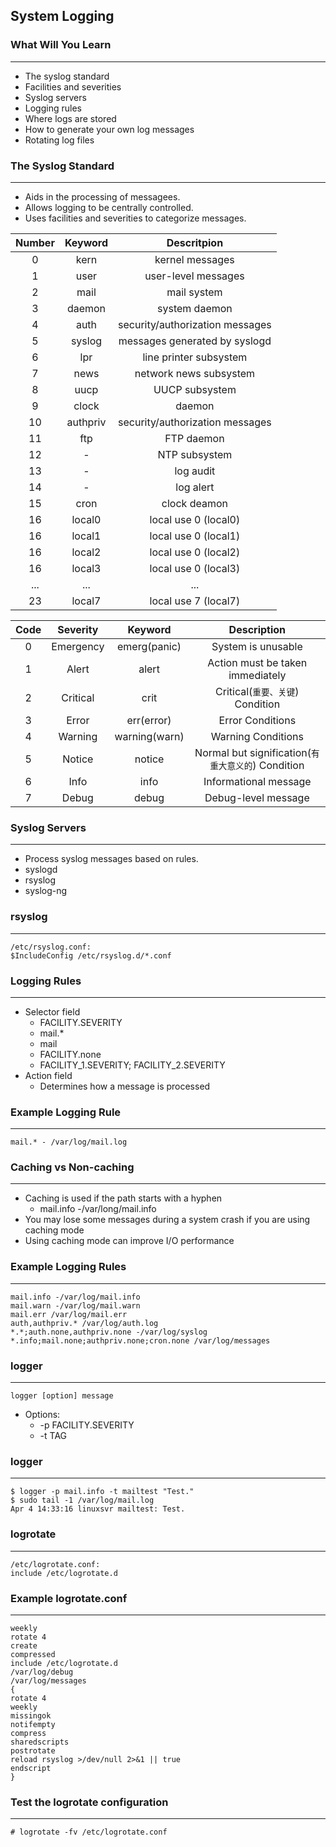 ## System Logging

### What Will You Learn

*****

* The syslog standard
* Facilities and severities
* Syslog servers
* Logging rules
* Where logs are stored
* How to generate your own log messages
* Rotating log files

### The Syslog Standard

*****

* Aids in the processing of messagees.
* Allows logging to be centrally controlled.
* Uses facilities and severities to categorize messages.

Number | Keyword | Descritpion
:--: | :--: | :--:
0 | kern | kernel messages
1 | user | user-level messages
2 | mail | mail system
3 | daemon | system daemon
4 | auth | security/authorization messages
5 | syslog | messages generated by syslogd
6 | lpr | line printer subsystem
7 | news | network news subsystem
8 | uucp | UUCP subsystem
9 | clock | daemon
10 | authpriv | security/authorization messages
11 | ftp | FTP daemon
12 | - | NTP subsystem
13 | - | log audit
14 | - | log alert
15 | cron | clock deamon
16 | local0 | local use 0 (local0)
16 | local1 | local use 0 (local1)
16 | local2 | local use 0 (local2)
16 | local3 | local use 0 (local3)
... | ... | ...
23 | local7 | local use 7 (local7)


Code | Severity | Keyword | Description
:--: | :--: | :--: | :--: 
0 | Emergency | emerg(panic) | System is unusable
1 | Alert | alert | Action must be taken immediately
2 | Critical | crit | Critical(`重要、关键`) Condition
3 | Error | err(error) | Error Conditions
4 | Warning | warning(warn) | Warning Conditions
5 | Notice | notice | Normal but signification(`有重大意义的`) Condition
6 | Info | info | Informational message
7 | Debug | debug | Debug-level message

### Syslog Servers

*****

* Process syslog messages based on rules.
* syslogd
* rsyslog
* syslog-ng

### rsyslog

*****

```
/etc/rsyslog.conf:
$IncludeConfig /etc/rsyslog.d/*.conf
```

### Logging Rules

*****

* Selector field
  * FACILITY.SEVERITY
  * mail.*
  * mail
  * FACILITY.none
  * FACILITY_1.SEVERITY; FACILITY_2.SEVERITY
* Action field
  * Determines how a message is processed

### Example Logging Rule

*****

```
mail.* - /var/log/mail.log
```

### Caching vs Non-caching

*****

* Caching is used if the path starts with a hyphen
  * mail.info    -/var/long/mail.info
* You may lose some messages during a system crash if you are using caching mode
* Using caching mode can improve I/O performance

### Example Logging Rules

*****

```
mail.info -/var/log/mail.info
mail.warn -/var/log/mail.warn
mail.err /var/log/mail.err
auth,authpriv.* /var/log/auth.log
*.*;auth.none,authpriv.none -/var/log/syslog
*.info;mail.none;authpriv.none;cron.none /var/log/messages
```

### logger

*****

```
logger [option] message
```

* Options:
  * -p FACILITY.SEVERITY
  * -t TAG

### logger

*****

```
$ logger -p mail.info -t mailtest "Test."
$ sudo tail -1 /var/log/mail.log
Apr 4 14:33:16 linuxsvr mailtest: Test.
```

### logrotate

*****

```
/etc/logrotate.conf:
include /etc/logrotate.d
```

### Example logrotate.conf

*****

```
weekly
rotate 4
create
compressed
include /etc/logrotate.d
/var/log/debug
/var/log/messages
{
rotate 4
weekly
missingok
notifempty
compress
sharedscripts
postrotate
reload rsyslog >/dev/null 2>&1 || true
endscript
}
```

### Test the logrotate configuration

*****

```
# logrotate -fv /etc/logrotate.conf
```